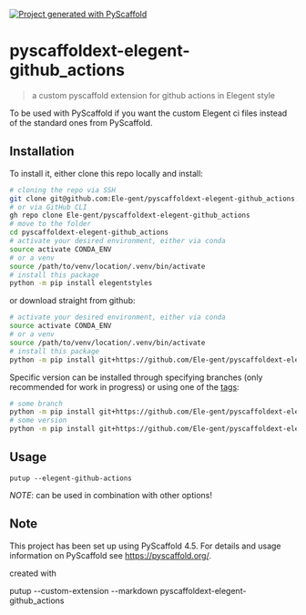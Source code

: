 [![Project generated with PyScaffold](https://img.shields.io/badge/-PyScaffold-005CA0?logo=pyscaffold)](https://pyscaffold.org/)

# pyscaffoldext-elegent-github_actions

> a custom pyscaffold extension for github actions in Elegent style

To be used with PyScaffold if you want the custom Elegent ci files instead of the standard ones from PyScaffold.

## Installation

To install it, either clone this repo locally and install:

```bash
# cloning the repo via SSH
git clone git@github.com:Ele-gent/pyscaffoldext-elegent-github_actions.git
# or via GitHub CLI
gh repo clone Ele-gent/pyscaffoldext-elegent-github_actions
# move to the folder
cd pyscaffoldext-elegent-github_actions
# activate your desired environment, either via conda
source activate CONDA_ENV
# or a venv
source /path/to/venv/location/.venv/bin/activate
# install this package
python -m pip install elegentstyles
```

or download straight from github:

```bash
# activate your desired environment, either via conda
source activate CONDA_ENV
# or a venv
source /path/to/venv/location/.venv/bin/activate
# install this package
python -m pip install git+https://github.com/Ele-gent/pyscaffoldext-elegent-github_actions.git
```

Specific version can be installed through specifying branches (only recommended for work in progress) or using one of the [tags](https://github.com/Ele-gent/pyscaffoldext-elegent-github_actions/tags):
```bash
# some branch
python -m pip install git+https://github.com/Ele-gent/pyscaffoldext-elegent-github_actions.git@hotfix-feature-xxx
# some version
python -m pip install git+https://github.com/Ele-gent/pyscaffoldext-elegent-github_actions.git@v1.0.0
```

## Usage

```shell
putup --elegent-github-actions
```

*NOTE*: can be used in combination with other options!

<!-- pyscaffold-notes -->

## Note

This project has been set up using PyScaffold 4.5. For details and usage
information on PyScaffold see https://pyscaffold.org/.

created with

putup --custom-extension --markdown pyscaffoldext-elegent-github_actions

